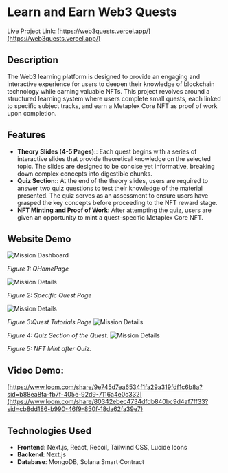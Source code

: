 # Learn and Earn Web3 Quests

Live Project Link: [https://web3quests.vercel.app/](https://web3quests.vercel.app/)

## Description

The Web3 learning platform is designed to provide an engaging and interactive experience for users to deepen their knowledge of blockchain technology while earning valuable NFTs. This project revolves around a structured learning system where users complete small quests, each linked to specific subject tracks, and earn a Metaplex Core NFT as proof of work upon completion.

## Features

- **Theory Slides (4-5 Pages):**: Each quest begins with a series of interactive slides that provide theoretical knowledge on the selected topic. The slides are designed to be concise yet informative, breaking down complex concepts into digestible chunks.
- **Quiz Section:**: At the end of the theory slides, users are required to answer two quiz questions to test their knowledge of the material presented. The quiz serves as an assessment to ensure users have grasped the key concepts before proceeding to the NFT reward stage.
- **NFT Minting and Proof of Work**: After attempting the quiz, users are given an opportunity to mint a quest-specific Metaplex Core NFT.

## Website Demo

![Mission Dashboard](https://cdn.dorahacks.io/static/files/191e80c1dbfcee2ef289cb9430ea0ef8.png)

*Figure 1: QHomePage*

![Mission Details](https://cdn.dorahacks.io/static/files/191e80c54a6bfaa8798f3df4c3d94456.png)

*Figure 2: Specific Quest Page*

![Mission Details](https://cdn.dorahacks.io/static/files/191e80c7a6c9b148ec9374d4035909aa.png)

*Figure 3:Quest Tutorials Page*
![Mission Details](https://cdn.dorahacks.io/static/files/191e80ca17e4b5a35d729df4b66a622e.png)

*Figure 4: Quiz Section of the Quest.*
![Mission Details](https://cdn.dorahacks.io/static/files/191e80ce2a0cb6b9a9528234e3fbfe00.png)

*Figure 5: NFT Mint after Quiz.*


## Video Demo:

[https://www.loom.com/share/9e745d7ea6534f1fa29a319fdf1c6b8a?sid=b88ea8fa-fb7f-405e-92d9-7116a4e0c332](https://www.loom.com/share/80342ebec4734dfdb840bc9d4af7ff33?sid=cb8dd186-b990-46f9-850f-18da62fa39e7)


## Technologies Used

- **Frontend**: Next.js, React, Recoil, Tailwind CSS, Lucide Icons
- **Backend**: Next.js
- **Database**: MongoDB, Solana Smart Contract
